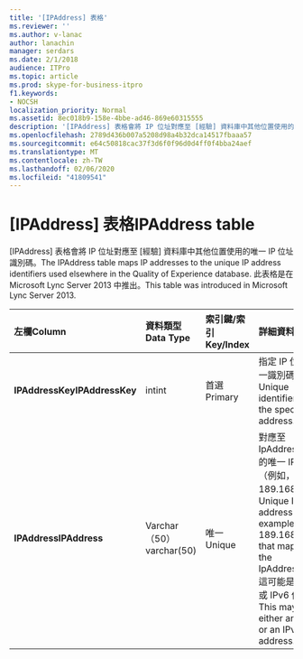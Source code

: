 ```yaml
---
title: '[IPAddress] 表格'
ms.reviewer: ''
ms.author: v-lanac
author: lanachin
manager: serdars
ms.date: 2/1/2018
audience: ITPro
ms.topic: article
ms.prod: skype-for-business-itpro
f1.keywords:
- NOCSH
localization_priority: Normal
ms.assetid: 8ec018b9-158e-4bbe-ad46-869e60315555
description: '[IPAddress] 表格會將 IP 位址對應至 [經驗] 資料庫中其他位置使用的唯一 IP 位址識別碼。 此表格是在 Microsoft Lync Server 2013 中推出。'
ms.openlocfilehash: 2789d436b007a5208d98a4b32dca14517fbaaa57
ms.sourcegitcommit: e64c50818cac37f3d6f0f96d0d4ff0f4bba24aef
ms.translationtype: MT
ms.contentlocale: zh-TW
ms.lasthandoff: 02/06/2020
ms.locfileid: "41809541"
---
```

# <a name="ipaddress-table"></a><span data-ttu-id="d5d5d-104">[IPAddress] 表格</span><span class="sxs-lookup"><span data-stu-id="d5d5d-104">IPAddress table</span></span>
 
<span data-ttu-id="d5d5d-105">[IPAddress] 表格會將 IP 位址對應至 [經驗] 資料庫中其他位置使用的唯一 IP 位址識別碼。</span><span class="sxs-lookup"><span data-stu-id="d5d5d-105">The IPAddress table maps IP addresses to the unique IP address identifiers used elsewhere in the Quality of Experience database.</span></span> <span data-ttu-id="d5d5d-106">此表格是在 Microsoft Lync Server 2013 中推出。</span><span class="sxs-lookup"><span data-stu-id="d5d5d-106">This table was introduced in Microsoft Lync Server 2013.</span></span>
  
|<span data-ttu-id="d5d5d-107">**左欄**</span><span class="sxs-lookup"><span data-stu-id="d5d5d-107">**Column**</span></span>|<span data-ttu-id="d5d5d-108">**資料類型**</span><span class="sxs-lookup"><span data-stu-id="d5d5d-108">**Data Type**</span></span>|<span data-ttu-id="d5d5d-109">**索引鍵/索引**</span><span class="sxs-lookup"><span data-stu-id="d5d5d-109">**Key/Index**</span></span>|<span data-ttu-id="d5d5d-110">**詳細資料**</span><span class="sxs-lookup"><span data-stu-id="d5d5d-110">**Details**</span></span>|
|:-----|:-----|:-----|:-----|
|<span data-ttu-id="d5d5d-111">**IPAddressKey**</span><span class="sxs-lookup"><span data-stu-id="d5d5d-111">**IPAddressKey**</span></span> <br/> |<span data-ttu-id="d5d5d-112">int</span><span class="sxs-lookup"><span data-stu-id="d5d5d-112">int</span></span>  <br/> |<span data-ttu-id="d5d5d-113">首選</span><span class="sxs-lookup"><span data-stu-id="d5d5d-113">Primary</span></span>  <br/> |<span data-ttu-id="d5d5d-114">指定 IP 位址的唯一識別碼。</span><span class="sxs-lookup"><span data-stu-id="d5d5d-114">Unique identifier for the specified IP address.</span></span>  <br/> |
|<span data-ttu-id="d5d5d-115">**IPAddress**</span><span class="sxs-lookup"><span data-stu-id="d5d5d-115">**IPAddress**</span></span> <br/> |<span data-ttu-id="d5d5d-116">Varchar （50）</span><span class="sxs-lookup"><span data-stu-id="d5d5d-116">varchar(50)</span></span>  <br/> |<span data-ttu-id="d5d5d-117">唯一</span><span class="sxs-lookup"><span data-stu-id="d5d5d-117">Unique</span></span>  <br/> |<span data-ttu-id="d5d5d-118">對應至 IpAddressKey 的唯一 IP 位址（例如，189.168.1.1）。</span><span class="sxs-lookup"><span data-stu-id="d5d5d-118">Unique IP address (for example, 189.168.1.1) that maps to the IpAddressKey.</span></span> <span data-ttu-id="d5d5d-119">這可能是 IPv4 或 IPv6 位址。</span><span class="sxs-lookup"><span data-stu-id="d5d5d-119">This may be either an IPv4 or an IPv6 address.</span></span>  <br/> |
   

